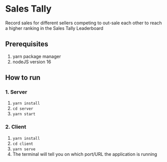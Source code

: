 # Sales Tally

Record sales for different sellers competing to out-sale each other to reach a higher ranking in the Sales Tally Leaderboard

## Prerequisites
1. yarn package manager
2. nodeJS version 16

## How to run

### 1. Server

1. `yarn install`
2. `cd server`
3. `yarn start`

### 2. Client

1. `yarn install`
2. `cd client`
3. `yarn serve`
4. The terminal will tell you on which port/URL the application is running
